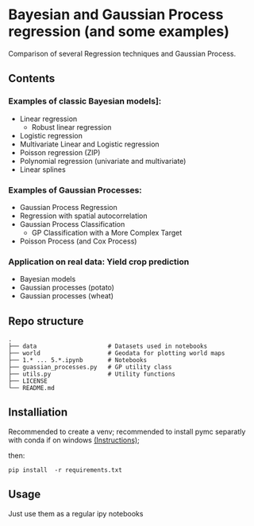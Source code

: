 # Bayesian and Gaussian Process regression (and some examples)
Comparison of several Regression techniques and Gaussian Process.

## Contents

### Examples of classic Bayesian models]:
 - Linear regression
    - Robust linear regression
 - Logistic regression
 - Multivariate Linear and Logistic regression
 - Poisson regression (ZIP)
 - Polynomial regression (univariate and multivariate)
 - Linear splines

### Examples of Gaussian Processes:
 - Gaussian Process Regression
 - Regression with spatial autocorrelation
 - Gaussian Process Classification
    - GP Classification with a More Complex Target
 -  Poisson Process (and Cox Process)

### Application on real data: Yield crop prediction
 - Bayesian models
 - Gaussian processes (potato)
 - Gaussian processes (wheat)

## Repo structure

    .
    ├── data                    # Datasets used in notebooks
    ├── world                   # Geodata for plotting world maps
    ├── 1.* ... 5.*.ipynb       # Notebooks
    ├── guassian_processes.py   # GP utility class
    ├── utils.py                # Utility functions
    ├── LICENSE
    └── README.md
    
## Installiation

Recommended to create a venv; recommended to install pymc separatly with conda if on windows 
[(Instructions)](https://github.com/pymc-devs/pymc/wiki/Installation-Guide-(Windows));

then:

    pip install  -r requirements.txt
    
## Usage

Just use them as a regular ipy notebooks
